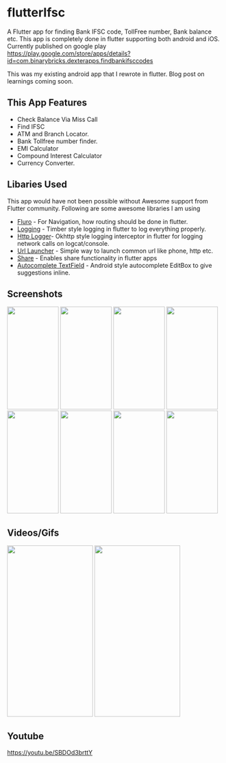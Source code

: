 # flutterIfsc
A Flutter app for finding Bank IFSC code, TollFree number, Bank balance etc. This app is completely done in flutter supporting both android and iOS. Currently published on google play https://play.google.com/store/apps/details?id=com.binarybricks.dexterapps.findbankifsccodes

This was my existing android app that I rewrote in flutter. Blog post on learnings coming soon. 

## This App Features

* Check Balance Via Miss Call
* Find IFSC
* ATM and Branch Locator. 
* Bank Tollfree number finder. 
* EMI Calculator
* Compound Interest Calculator
* Currency Converter. 

## Libaries Used
This app would have not been possible without Awesome support from Flutter community. Following are some awesome libraries I am using
* [Fluro](https://pub.dartlang.org/packages/fluro) - For Navigation, how routing should be done in flutter. 
* [Logging](https://pub.dartlang.org/packages/logging) - Timber style logging in flutter to log everything properly. 
* [Http Logger](https://pub.dartlang.org/packages/http_logger)- Okhttp style logging interceptor in flutter for logging network calls on logcat/console. 
* [Url Launcher](https://pub.dartlang.org/packages/url_launcher) - Simple way to launch common url like phone, http etc. 
* [Share](https://pub.dartlang.org/packages/share) - Enables share functionality in flutter apps
* [Autocomplete TextField](https://pub.dartlang.org/packages/autocomplete_textfield) - Android style autocomplete EditBox to give suggestions inline. 

## Screenshots
<a href="https://raw.githubusercontent.com/pranayairan/flutterIfsc/master/ifsc_home.png"><img src="https://raw.githubusercontent.com/pranayairan/flutterIfsc/master/ifsc_home.png" height="240" width="120" ></a>
<a href="https://raw.githubusercontent.com/pranayairan/flutterIfsc/master/ifsc_bank_search.png"><img src="https://raw.githubusercontent.com/pranayairan/flutterIfsc/master/ifsc_bank_search.png" height="240" width="120" ></a>
<a href="https://raw.githubusercontent.com/pranayairan/flutterIfsc/master/ifsc_bank_details.png"><img src="https://raw.githubusercontent.com/pranayairan/flutterIfsc/master/ifsc_bank_details.png" height="240" width="120" ></a>
<a href="https://raw.githubusercontent.com/pranayairan/flutterIfsc/master/ifsc_misscall_balance.png"><img src="https://raw.githubusercontent.com/pranayairan/flutterIfsc/master/ifsc_misscall_balance.png" height="240" width="120" ></a>
<a href="https://raw.githubusercontent.com/pranayairan/flutterIfsc/master/ifsc_customer_care.png"><img src="https://raw.githubusercontent.com/pranayairan/flutterIfsc/master/ifsc_customer_care.png" height="240" width="120" ></a>
<a href="https://raw.githubusercontent.com/pranayairan/flutterIfsc/master/ifsc_compound.png"><img src="https://raw.githubusercontent.com/pranayairan/flutterIfsc/master/ifsc_compound.png" height="240" width="120" ></a>
<a href="https://raw.githubusercontent.com/pranayairan/flutterIfsc/master/ifsc_emi.png"><img src="https://raw.githubusercontent.com/pranayairan/flutterIfsc/master/ifsc_emi.png" height="240" width="120" ></a>
<a href="https://raw.githubusercontent.com/pranayairan/flutterIfsc/master/ifsc_currency.png"><img src="https://raw.githubusercontent.com/pranayairan/flutterIfsc/master/ifsc_currency.png" height="240" width="120" ></a>


## Videos/Gifs
<img src="https://raw.githubusercontent.com/pranayairan/flutterIfsc/master/ifsc_android.gif" height="400" width="200" >
<img src="https://raw.githubusercontent.com/pranayairan/flutterIfsc/master/ifsc_ios.gif" height="400" width="200" >

## Youtube
https://youtu.be/SBDOd3brttY
